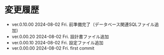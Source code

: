 # 変更履歴

  - ver.0.10.00 2024-08-02 Fri. 前準備完了（データベース関連SQLファイル追加）
  - ver.0.00.20 2024-08-02 Fri. 設計書ファイル追加
  - ver.0.00.10 2024-08-02 Fri. 設定ファイル追加
  - ver.0.00.00 2024-08-02 Fri. first commit
